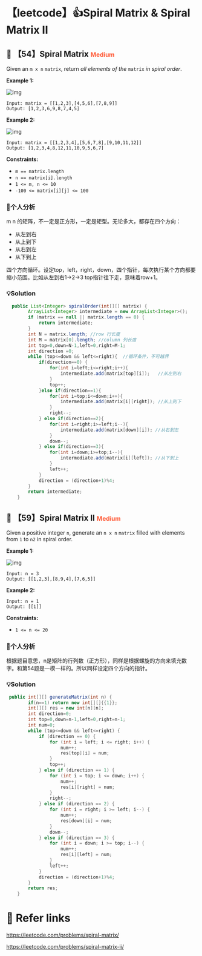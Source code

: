 # 【leetcode】👍Spiral Matrix & Spiral Matrix II

## 💙 【54】Spiral Matrix <font size="3" color="#FF5733">Medium</font>

Given an `m x n` `matrix`, return *all elements of the* `matrix` *in spiral order*.

**Example 1:**

![img](https://assets.leetcode.com/uploads/2020/11/13/spiral1.jpg)

```
Input: matrix = [[1,2,3],[4,5,6],[7,8,9]]
Output: [1,2,3,6,9,8,7,4,5]
```

**Example 2:**

![img](https://assets.leetcode.com/uploads/2020/11/13/spiral.jpg)

```
Input: matrix = [[1,2,3,4],[5,6,7,8],[9,10,11,12]]
Output: [1,2,3,4,8,12,11,10,9,5,6,7]
```

**Constraints:**

- `m == matrix.length`
- `n == matrix[i].length`
- `1 <= m, n <= 10`
- `-100 <= matrix[i][j] <= 100`

### 📝个人分析

m n 的矩阵，不一定是正方形，一定是矩型。无论多大，都存在四个方向：

- 从左到右 
- 从上到下 
- 从右到左
- 从下到上

四个方向循环。设定top，left，right，down，四个指针，每次执行某个方向都要缩小范围。比如从左到右1->2->3 top指针往下走，意味着row+1。

### 💡Solution

```java
  public List<Integer> spiralOrder(int[][] matrix) {
        ArrayList<Integer> intermediate = new ArrayList<Integer>();
        if (matrix == null || matrix.length == 0) {
            return intermediate;
        }
        int N = matrix.length; //row 行长度 
        int M = matrix[0].length; //column 列长度 
        int top=0,down=N-1,left=0,right=M-1;
        int direction =0;
        while (top<=down && left<=right){  //循环条件，不可越界
            if(direction==0) {
                for(int i=left;i<=right;i++){
                    intermediate.add(matrix[top][i]);   //从左到右
                }
                top++;
            }else if(direction==1){
                for(int i=top;i<=down;i++){
                    intermediate.add(matrix[i][right]); //从上到下
                }
                right--;
            } else if(direction==2){
                for(int i=right;i>=left;i--){
                    intermediate.add(matrix[down][i]); //从右到左
                }
                down--;
            } else if(direction==3){
                for(int i=down;i>=top;i--){
                    intermediate.add(matrix[i][left]); //从下到上
                }
                left++;
            }
            direction = (direction+1)%4; 
        }
        return intermediate;
    }
```

## 💙 【59】Spiral Matrix II <font size="3" color="#FF5733">Medium</font>

Given a positive integer `n`, generate an `n x n` `matrix` filled with elements from `1` to `n2` in spiral order.

**Example 1:**

![img](https://assets.leetcode.com/uploads/2020/11/13/spiraln.jpg)

```
Input: n = 3
Output: [[1,2,3],[8,9,4],[7,6,5]]
```

**Example 2:**

```
Input: n = 1
Output: [[1]]
```

**Constraints:**

- `1 <= n <= 20`

### 📝个人分析

根据题目意思，n是矩阵的行列数（正方形），同样是根据螺旋的方向来填充数字。和第54题是一模一样的。所以同样设定四个方向的指针。

### 💡Solution

```java
 public int[][] generateMatrix(int n) {
        if(n==1) return new int[][]{{1}};
        int[][] res = new int[n][n];
        int direction=0;
        int top=0,down=n-1,left=0,right=n-1;
        int num=0;
        while (top<=down && left<=right) {
            if (direction == 0) {
                for (int i = left; i <= right; i++) {
                    num++;
                    res[top][i] = num;
                }
                top++;
            } else if (direction == 1) {
                for (int i = top; i <= down; i++) {
                    num++;
                    res[i][right] = num;
                }
                right--;
            } else if (direction == 2) {
                for (int i = right; i >= left; i--) {
                    num++;
                    res[down][i] = num;
                }
                down--;
            } else if (direction == 3) {
                for (int i = down; i >= top; i--) {
                    num++;
                    res[i][left] = num;
                }
                left++;
            }
            direction = (direction+1)%4;
        }
        return res;
    }
```

# 🔗 Refer links

https://leetcode.com/problems/spiral-matrix/

https://leetcode.com/problems/spiral-matrix-ii/